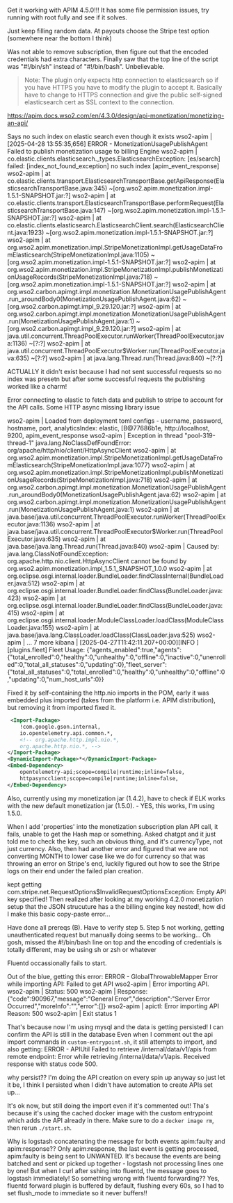 Get it working with APIM 4.5.0!!!
It has some file permission issues, try running with root fully and see if it solves. 

Just keep filling random data. At payouts choose the Stripe test option (somewhere near the bottom I think)

Was not able to remove subscription, then figure out that the encoded credentials had extra characters. Finally saw that the top line of the script was "#!/bin/sh" instead of "#!/bin/bash". Unbelievable.

> Note: The plugin only expects http connection to elasticsearch so if you have HTTPS you have to modify the plugin to accept it. Basically have to change to HTTPS connection and give the public self-signed elasticsearch cert as SSL context to the connection. 

https://apim.docs.wso2.com/en/4.3.0/design/api-monetization/monetizing-an-api/

Says no such index on elastic search even though it exists
wso2-apim      | [2025-04-28 13:55:35,656] ERROR - MonetizationUsagePublishAgent Failed to publish monetization usage to billing Engine
wso2-apim      | co.elastic.clients.elasticsearch._types.ElasticsearchException: [es/search] failed: [index_not_found_exception] no such index [apim_event_response]
wso2-apim      |        at co.elastic.clients.transport.ElasticsearchTransportBase.getApiResponse(ElasticsearchTransportBase.java:345) ~[org.wso2.apim.monetization.impl-1.5.1-SNAPSHOT.jar:?]
wso2-apim      |        at co.elastic.clients.transport.ElasticsearchTransportBase.performRequest(ElasticsearchTransportBase.java:147) ~[org.wso2.apim.monetization.impl-1.5.1-SNAPSHOT.jar:?]
wso2-apim      |        at co.elastic.clients.elasticsearch.ElasticsearchClient.search(ElasticsearchClient.java:1923) ~[org.wso2.apim.monetization.impl-1.5.1-SNAPSHOT.jar:?]
wso2-apim      |        at org.wso2.apim.monetization.impl.StripeMonetizationImpl.getUsageDataFromElasticsearch(StripeMonetizationImpl.java:1105) ~[org.wso2.apim.monetization.impl-1.5.1-SNAPSHOT.jar:?]
wso2-apim      |        at org.wso2.apim.monetization.impl.StripeMonetizationImpl.publishMonetizationUsageRecords(StripeMonetizationImpl.java:718) ~[org.wso2.apim.monetization.impl-1.5.1-SNAPSHOT.jar:?]
wso2-apim      |        at org.wso2.carbon.apimgt.impl.monetization.MonetizationUsagePublishAgent.run_aroundBody0(MonetizationUsagePublishAgent.java:62) ~[org.wso2.carbon.apimgt.impl_9.29.120.jar:?]
wso2-apim      |        at org.wso2.carbon.apimgt.impl.monetization.MonetizationUsagePublishAgent.run(MonetizationUsagePublishAgent.java:1) ~[org.wso2.carbon.apimgt.impl_9.29.120.jar:?]
wso2-apim      |        at java.util.concurrent.ThreadPoolExecutor.runWorker(ThreadPoolExecutor.java:1136) ~[?:?]
wso2-apim      |        at java.util.concurrent.ThreadPoolExecutor$Worker.run(ThreadPoolExecutor.java:635) ~[?:?]
wso2-apim      |        at java.lang.Thread.run(Thread.java:840) ~[?:?]

ACTUALLY it didn't exist because I had not sent successful requests so no index was presetn but after some successful requests the publishing worked like a charm!


Error connecting to elastic to fetch data and publish to stripe to account for the API calls. Some HTTP async missing library issue

wso2-apim      | Loaded from deployment toml configs - username, password, hostname, port, analyticsIndex: elastic, [B@77686b1e, http://localhost, 9200, apim_event_response
wso2-apim      | Exception in thread "pool-319-thread-1" java.lang.NoClassDefFoundError: org/apache/http/nio/client/HttpAsyncClient
wso2-apim      |        at org.wso2.apim.monetization.impl.StripeMonetizationImpl.getUsageDataFromElasticsearch(StripeMonetizationImpl.java:1077)
wso2-apim      |        at org.wso2.apim.monetization.impl.StripeMonetizationImpl.publishMonetizationUsageRecords(StripeMonetizationImpl.java:718)
wso2-apim      |        at org.wso2.carbon.apimgt.impl.monetization.MonetizationUsagePublishAgent.run_aroundBody0(MonetizationUsagePublishAgent.java:62)
wso2-apim      |        at org.wso2.carbon.apimgt.impl.monetization.MonetizationUsagePublishAgent.run(MonetizationUsagePublishAgent.java:1)
wso2-apim      |        at java.base/java.util.concurrent.ThreadPoolExecutor.runWorker(ThreadPoolExecutor.java:1136)
wso2-apim      |        at java.base/java.util.concurrent.ThreadPoolExecutor$Worker.run(ThreadPoolExecutor.java:635)
wso2-apim      |        at java.base/java.lang.Thread.run(Thread.java:840)
wso2-apim      | Caused by: java.lang.ClassNotFoundException: org.apache.http.nio.client.HttpAsyncClient cannot be found by org.wso2.apim.monetization.impl_1.5.1_SNAPSHOT_1.0.0
wso2-apim      |        at org.eclipse.osgi.internal.loader.BundleLoader.findClassInternal(BundleLoader.java:512)
wso2-apim      |        at org.eclipse.osgi.internal.loader.BundleLoader.findClass(BundleLoader.java:423)
wso2-apim      |        at org.eclipse.osgi.internal.loader.BundleLoader.findClass(BundleLoader.java:415)
wso2-apim      |        at org.eclipse.osgi.internal.loader.ModuleClassLoader.loadClass(ModuleClassLoader.java:155)
wso2-apim      |        at java.base/java.lang.ClassLoader.loadClass(ClassLoader.java:525)
wso2-apim      |        ... 7 more
kibana         | [2025-04-27T11:42:11.207+00:00][INFO ][plugins.fleet] Fleet Usage: {"agents_enabled":true,"agents":{"total_enrolled":0,"healthy":0,"unhealthy":0,"offline":0,"inactive":0,"unenrolled":0,"total_all_statuses":0,"updating":0},"fleet_server":{"total_all_statuses":0,"total_enrolled":0,"healthy":0,"unhealthy":0,"offline":0,"updating":0,"num_host_urls":0}}

Fixed it by self-containing the http.nio imports in the POM, early it was embedded plus imported (takes from the platform i.e. APIM distribution), but removing it from imported fixed it. 

```xml
 <Import-Package>
    !com.google.gson.internal,
    io.opentelemetry.api.common.*,
    <!-- org.apache.http.impl.nio.*,
    org.apache.http.nio.*, -->
</Import-Package>
<DynamicImport-Package>*</DynamicImport-Package>
<Embed-Dependency>
    opentelemetry-api;scope=compile|runtime;inline=false,
    httpasyncclient;scope=compile|runtime;inline=false,
</Embed-Dependency>
```

Also, currently using my monetization jar (1.4.2), have to check if ELK works with the new default monetization jar (1.5.0). - YES, this works, I'm using 1.5.0.


When I add 'properties' into the monetization subscription plan API call, it fails, unable to get the Hash map or something. Asked chatgpt and it just told me to check the key, such an obvious thing, and it's currencyType, not just currency. Also, then had another error and figured that we are not converting MONTH to lower case like we do for currency so that was throwing an error on Stripe's end, luckily figured out how to see the Stripe logs on their end under the failed plan creation. 

kept getting 
com.stripe.net.RequestOptions$InvalidRequestOptionsException: Empty API key specified!
Then realized after looking at my working 4.2.0 monetization setup that the JSON strucuture has a the billing engine key nested!, how did I make this basic copy-paste error... 

Have done all prereqs (B). Have to verify step 5. Step 5 not working, getting unauthenticated request but manually doing seems to be working...
Oh gosh, missed the #!/bin/bash line on top and the encoding of credentials is totally different, may be using sh or zsh or whatever


Fluentd occassionally fails to start. 

Out of the blue, getting this error:
ERROR - GlobalThrowableMapper Error while importing API:  Failed to get API
wso2-apim      | Error importing API.
wso2-apim      | Status: 500
wso2-apim      | Response: {"code":900967,"message":"General Error","description":"Server Error Occurred","moreInfo":"","error":[]}
wso2-apim      | apictl: Error importing API Reason: 500
wso2-apim      | Exit status 1

That's because now I'm using mysql and the data is getting persisted! I can confirm the API is still in the database
Even when I comment out the api import commands in `custom-entrypoint.sh`, it still attempts to import, and also getting:
ERROR - APIUtil Failed to retrieve /internal/data/v1/apis from remote endpoint: Error while retrieving /internal/data/v1/apis. Received response with status code 500.

why persist?? I'm doing the API creation on every spin up anyway so just let it be, I think I persisted when I didn't have automation to create APIs set up...

It's ok now, but still doing the import even if it's commented out!
Tha's because it's using the cached docker image with the custom entrypoint which adds the API already in there. Make sure to do a `docker image rm`, then rerun `./start.sh`.

Why is logstash concatenating the message for both events apim:faulty and apim:response?? 
Only apim:response, the last event is getting processed, apim:faulty is being sent to UNWANTED.
It's because the events are being batched and sent or picked up together - logstash not processing lines one by one!
But when I curl after sshing into fluentd, the message goes to logstash immediately! So something wrong with fluentd forwarding??
Yes, fluentd forward plugin is buffered by default, flushing every 60s, so I had to set flush_mode to immediate so it never buffers!!
